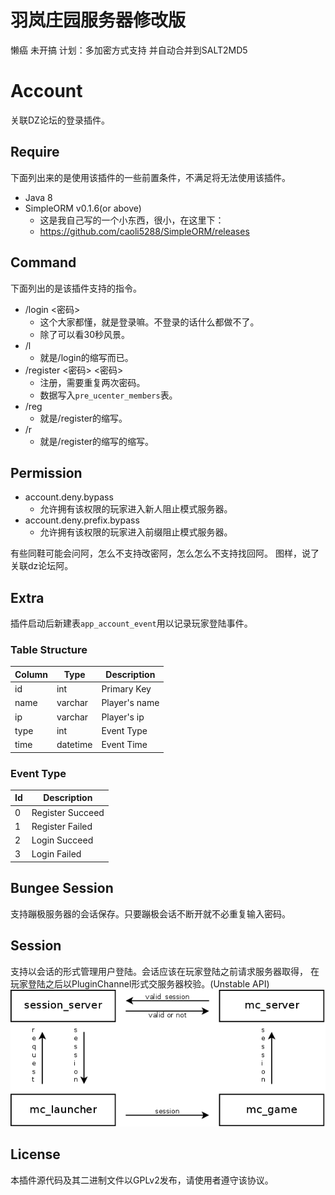 # 羽岚庄园服务器修改版
懒癌 未开搞
计划：多加密方式支持
并自动合并到SALT2MD5


# Account
关联DZ论坛的登录插件。

## Require
下面列出来的是使用该插件的一些前置条件，不满足将无法使用该插件。
- Java 8
- SimpleORM v0.1.6(or above)
    - 这是我自己写的一个小东西，很小，在这里下：
    - https://github.com/caoli5288/SimpleORM/releases

## Command
下面列出的是该插件支持的指令。
- /login <密码>
    - 这个大家都懂，就是登录嘛。不登录的话什么都做不了。
    - 除了可以看30秒风景。
- /l
    - 就是/login的缩写而已。
- /register <密码> <密码>
    - 注册，需要重复两次密码。
    - 数据写入`pre_ucenter_members`表。
- /reg
    - 就是/register的缩写。
- /r
    - 就是/register的缩写的缩写。

## Permission
- account.deny.bypass
    - 允许拥有该权限的玩家进入新人阻止模式服务器。
- account.deny.prefix.bypass
    - 允许拥有该权限的玩家进入前缀阻止模式服务器。

有些同鞋可能会问阿，怎么不支持改密阿，怎么怎么不支持找回阿。
图样，说了关联dz论坛阿。

## Extra
插件启动后新建表`app_account_event`用以记录玩家登陆事件。

### Table Structure
Column | Type     | Description
-------|----------|--------------
id     | int      | Primary Key
name   | varchar  | Player's name
ip     | varchar  | Player's ip
type   | int      | Event Type
time   | datetime | Event Time

### Event Type
Id | Description
---|-----------------
0  | Register Succeed
1  | Register Failed
2  | Login Succeed
3  | Login Failed

## Bungee Session
支持蹦极服务器的会话保存。只要蹦极会话不断开就不必重复输入密码。

## Session
支持以会话的形式管理用户登陆。会话应该在玩家登陆之前请求服务器取得，
在玩家登陆之后以PluginChannel形式交服务器校验。(Unstable API)
![](1.png)

## License
本插件源代码及其二进制文件以GPLv2发布，请使用者遵守该协议。

